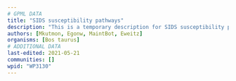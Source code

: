 ```yaml
---
# GPML DATA
title: "SIDS susceptibility pathways"
description: "This is a temporary description for SIDS susceptibility pathways"
authors: [Mkutmon, Egonw, MaintBot, Eweitz]
organisms: [Bos taurus]
# ADDITIONAL DATA
last-edited: 2021-05-21
communities: []
wpid: "WP3130"
---
```

